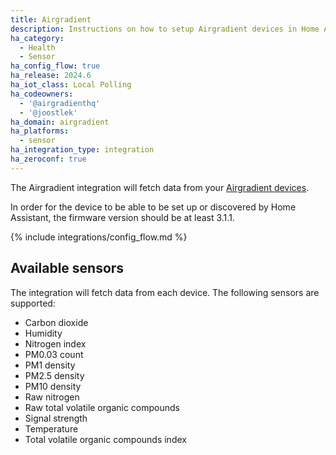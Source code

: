```yaml
---
title: Airgradient
description: Instructions on how to setup Airgradient devices in Home Assistant.
ha_category:
  - Health
  - Sensor
ha_config_flow: true
ha_release: 2024.6
ha_iot_class: Local Polling
ha_codeowners:
  - '@airgradienthq'
  - '@joostlek'
ha_domain: airgradient
ha_platforms:
  - sensor
ha_integration_type: integration
ha_zeroconf: true
---
```


The Airgradient integration will fetch data from your [Airgradient devices](https://www.airgradient.com/).

<div class='note'>

In order for the device to be able to be set up or discovered by Home Assistant, the firmware version should be at least 3.1.1.

</div>

{% include integrations/config_flow.md %}

## Available sensors

The integration will fetch data from each device. The following sensors are supported:

- Carbon dioxide
- Humidity
- Nitrogen index
- PM0.03 count
- PM1 density
- PM2.5 density
- PM10 density
- Raw nitrogen
- Raw total volatile organic compounds
- Signal strength
- Temperature
- Total volatile organic compounds index